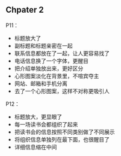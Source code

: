 ## Chpater 2

P11：
  - 标题放大了
  - 副标题和标题亲密在一起
  - 联系信息都放在了一起，让人更容易找了
  - 电话信息换了一个字体，更醒目
  - 把介绍单独放出来，更好区分
  - 心形图案淡化在背景里，不喧宾夺主
  - 网站、邮箱和手机分离
  - 去了一个心形图案，这样不对称更吸引人

P12：
  - 标题放大，更显眼了
  - 每一场读书会都组织了起来
  - 把读书会的信息按照不同类别做了不同展示
  - 将组织信息单独列在最下面，也很醒目了
  - 详细信息缩在中间

